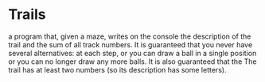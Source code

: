 # Trails
 a program that, given a maze, writes on the console the description of the trail and the sum of all track numbers. It is guaranteed that you never have several alternatives: at each step, or you can draw a ball in a single position or you can no longer draw any more balls. It is also guaranteed that the The trail has at least two numbers (so its description has some letters).
